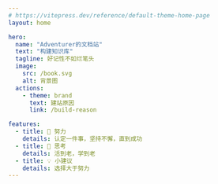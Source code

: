 ```yaml
---
# https://vitepress.dev/reference/default-theme-home-page
layout: home

hero:
  name: "Adventurer的文档站"
  text: "构建知识库"
  tagline: 好记性不如烂笔头
  image:
    src: /book.svg
    alt: 背景图
  actions:
    - theme: brand
      text: 建站原因
      link: /build-reason

features:
  - title: 💪 努力
    details: 认定一件事，坚持不懈，直到成功
  - title: 🤔 思考
    details: 活到老，学到老
  - title: 💡 小建议
    details: 选择大于努力
---
```

